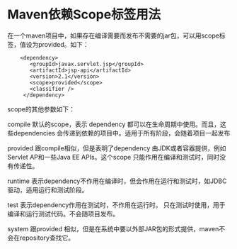 # Maven依赖Scope标签用法

在一个maven项目中，如果存在编译需要而发布不需要的jar包，可以用scope标签，值设为provided。如下：

```
    <dependency>
       <groupId>javax.servlet.jsp</groupId>
       <artifactId>jsp-api</artifactId>
       <version>2.1</version>
       <scope>provided</scope>
       <classifier />
     </dependency>
```

 

scope的其他参数如下：

 

compile
默认的scope，表示 dependency 都可以在生命周期中使用。而且，这些dependencies 会传递到依赖的项目中。适用于所有阶段，会随着项目一起发布

 

provided
跟compile相似，但是表明了dependency 由JDK或者容器提供，例如Servlet AP和一些Java EE APIs。这个scope 只能作用在编译和测试时，同时没有传递性。

 

runtime
表示dependency不作用在编译时，但会作用在运行和测试时，如JDBC驱动，适用运行和测试阶段。

 

test
表示dependency作用在测试时，不作用在运行时。 只在测试时使用，用于编译和运行测试代码。不会随项目发布。

 

system
跟provided 相似，但是在系统中要以外部JAR包的形式提供，maven不会在repository查找它。

 

 